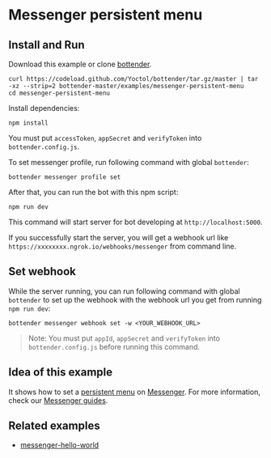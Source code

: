 # Messenger persistent menu

## Install and Run

Download this example or clone [bottender](https://github.com/Yoctol/bottender).

```
curl https://codeload.github.com/Yoctol/bottender/tar.gz/master | tar -xz --strip=2 bottender-master/examples/messenger-persistent-menu
cd messenger-persistent-menu
```

Install dependencies:

```
npm install
```

You must put `accessToken`, `appSecret` and `verifyToken` into `bottender.config.js`.

To set messenger profile, run following command with global `bottender`:

```
bottender messenger profile set
```

After that, you can run the bot with this npm script:

```
npm run dev
```

This command will start server for bot developing at `http://localhost:5000`.

If you successfully start the server, you will get a webhook url like `https://xxxxxxxx.ngrok.io/webhooks/messenger` from command line.

## Set webhook

While the server running, you can run following command with global `bottender` to set up the webhook with the webhook url you get from running `npm run dev`:

```
bottender messenger webhook set -w <YOUR_WEBHOOK_URL>
```

> Note: You must put `appId`, `appSecret` and `verifyToken` into `bottender.config.js` before running this command.

## Idea of this example

It shows how to set a [persistent menu](https://developers.facebook.com/docs/messenger-platform/reference/messenger-profile-api/persistent-menu/) on [Messenger](https://www.messenger.com/).
For more information, check our [Messenger guides](https://bottender.js.org/docs/Platforms-Messenger).

## Related examples

- [messenger-hello-world](../messenger-hello-world)
